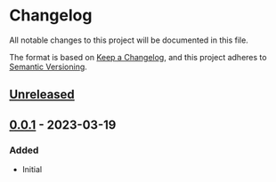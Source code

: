 # Changelog

All notable changes to this project will be documented in this file.

The format is based on [Keep a Changelog](https://keepachangelog.com/en/1.0.0/), and this project adheres
to [Semantic Versioning](https://semver.org/spec/v2.0.0.html).

## [Unreleased]

## [0.0.1] - 2023-03-19

### Added

-   Initial

[Unreleased]: https://github.com/refinedmods/refinedarchitect/compare/v0.0.1...HEAD

[0.0.1]: https://github.com/refinedmods/refinedarchitect/compare/999bc56a1b8317486dcc228a8a3aec9711eacd7d...v0.0.1
